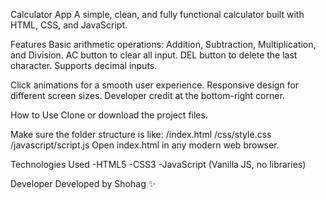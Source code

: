 Calculator App
A simple, clean, and fully functional calculator built with HTML, CSS, and JavaScript.

Features
Basic arithmetic operations: Addition, Subtraction, Multiplication, and Division.
AC button to clear all input.
DEL button to delete the last character.
Supports decimal inputs.

Click animations for a smooth user experience.
Responsive design for different screen sizes.
Developer credit at the bottom-right corner.

How to Use
Clone or download the project files.

Make sure the folder structure is like:
/index.html
/css/style.css
/javascript/script.js
Open index.html in any modern web browser.

Technologies Used
-HTML5
-CSS3
-JavaScript (Vanilla JS, no libraries)

Developer
Developed by Shohag ✨
